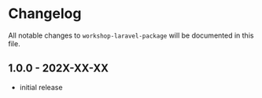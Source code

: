 # Changelog

All notable changes to `workshop-laravel-package` will be documented in this file.

## 1.0.0 - 202X-XX-XX

- initial release
